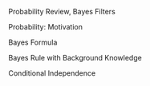 Probability Review, Bayes Filters

Probability: Motivation

Bayes Formula

Bayes Rule with Background Knowledge

Conditional Independence
